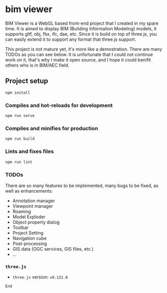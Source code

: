 # bim viewer
BIM Viewer is a WebGL based front-end project that I created in my spare time. It is aimed to display BIM (Building Information Modeling) models, it supports gltf, obj, fbx, ifc, dae, etc. Since it is build on top of three.js, you can easily extend it to support any format that three.js support.

This project is not mature yet, it's more like a demostration. There are many TODOs as you can see below. It is unfortunate that I could not continue work on it, that's why I make it open source, and I hope it could benifit others who is in BIM/AEC field.

## Project setup
```
npm install
```

### Compiles and hot-reloads for development
```
npm run serve
```

### Compiles and minifies for production
```
npm run build
```

### Lints and fixes files
```
npm run lint
```

### TODOs
There are so many features to be implemented, many bugs to be fixed, as well as enhancements:
- Annotation manager
- Viewpoint manager
- Roaming
- Model Exploder
- Object property dialog
- Toolbar
- Project Setting
- Navigation cube
- Post-processing
- GIS data (OGC services, GIS files, etc.)
- ...

### `three.js`
- `three.js` version: `v0.131.0`

`End`
